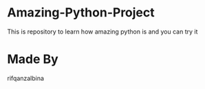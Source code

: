 # Amazing-Python-Project
This is repository to learn how amazing python is and you can try it 

# Made By
rifqanzalbina

